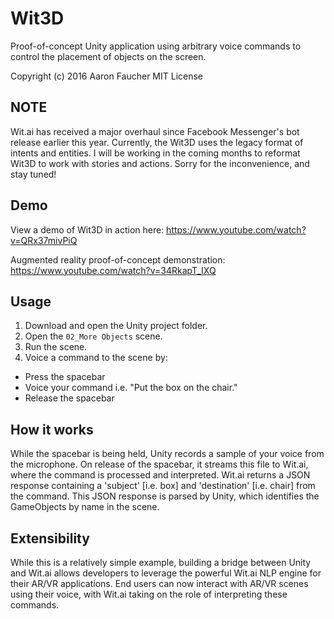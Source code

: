 # Wit3D

Proof-of-concept Unity application using arbitrary voice commands to control the placement of objects on the screen.

Copyright (c) 2016 Aaron Faucher
MIT License

## NOTE
Wit.ai has received a major overhaul since Facebook Messenger's bot release earlier this year. Currently, the Wit3D uses the legacy format of intents and entities. I will be working in the coming months to reformat Wit3D to work with stories and actions. Sorry for the inconvenience, and stay tuned! 

## Demo

View a demo of Wit3D in action here:
https://www.youtube.com/watch?v=QRx37mivPiQ

Augmented reality proof-of-concept demonstration:
https://www.youtube.com/watch?v=34RkapT_IXQ

## Usage

1. Download and open the Unity project folder.
2. Open the `02_More Objects` scene.
3. Run the scene.
4. Voice a command to the scene by:
  - Press the spacebar
  - Voice your command i.e. "Put the box on the chair."
  - Release the spacebar

## How it works

While the spacebar is being held, Unity records a sample of your voice from the microphone. On release of the spacebar, it streams this file to Wit.ai, where the command is processed and interpreted. Wit.ai returns a JSON response containing a 'subject' [i.e. box] and 'destination' [i.e. chair] from the command. This JSON response is parsed by Unity, which identifies the GameObjects by name in the scene.

## Extensibility

While this is a relatively simple example, building a bridge between Unity and Wit.ai allows developers to leverage the powerful Wit.ai NLP engine for their AR/VR applications. End users can now interact with AR/VR scenes using their voice, with Wit.ai taking on the role of interpreting these commands.
